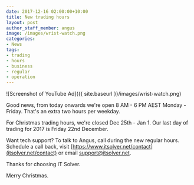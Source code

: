 ```yaml
---
date: 2017-12-16 02:00:00+10:00
title: New trading hours
layout: post
author_staff_member: angus
image: /images/wrist-watch.png
categories:
- News
tags:
- trading
- hours
- business
- regular
- operation
---
```

![Screenshot of YouTube Ad]({{ site.baseurl }}/images/wrist-watch.png)

Good news, from today onwards we're open 8 AM - 6 PM AEST Monday - Friday. That's an extra two hours per weekday. 

For Christmas trading hours, we're closed Dec 25th - Jan 1. Our last day of trading for 2017 is Friday 22nd December.

Want tech support? To talk to Angus, call during the new regular hours. Schedule a call back, visit [https://www.itsolver.net/contact](itsolver.net/contact) or email [support@itsolver.net](support@itsolver.net).

Thanks for choosing IT Solver.

Merry Christmas.